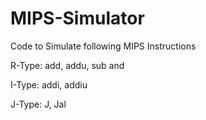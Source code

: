 # MIPS-Simulator

Code to Simulate following MIPS Instructions

R-Type: add, addu, sub and

I-Type: addi, addiu

J-Type: J, Jal
